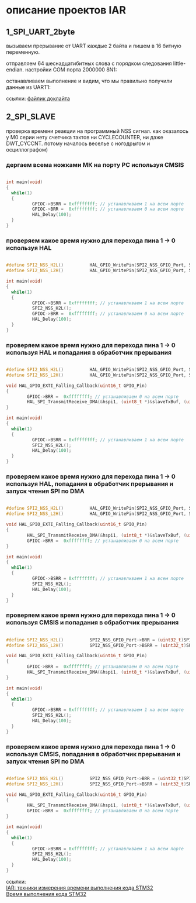 # описание проектов IAR

## 1_SPI_UART_2byte

вызываем прерывание от UART каждые 2 байта и пишем в 16 битную переменную.

отправляем 64 шеснадцатибитных слова с порядком следования little-endian. настройки COM порта 2000000 8N1:
<img src="https://github.com/RusikOk/board-STM32G070CBT6/blob/main/7_%D1%84%D0%BE%D1%82%D0%BE/1_SPI_UART_2byte/4.png" alt=""><br>

останавливаем выполнение и видим, что мы правильно получили данные из UART1:
<img src="https://github.com/RusikOk/board-STM32G070CBT6/blob/main/7_%D1%84%D0%BE%D1%82%D0%BE/1_SPI_UART_2byte/5.png" alt=""><br>

ссылки: <a href="https://github.com/RusikOk/board-STM32G070CBT6/blob/main/6_Docklight/1_SPI_UART_2byte.ptp">файлик доклайта</a><br>

## 2_SPI_SLAVE

проверка времени реакции на программный NSS сигнал. 
как оказалось у M0 серии нету счетчика тактов ни CYCLECOUNTER, ни даже DWT_CYCCNT. потому началось веселье с ногодрыгом и осциллографом)

### дергаем всема ножками МК на порту PC используя CMSIS 

<img src="https://github.com/RusikOk/board-STM32G070CBT6/blob/main/7_%D1%84%D0%BE%D1%82%D0%BE/2_SPI_SLAVE/SDS00009.BMP" alt="">

```c++
int main(void)
{
  while(1)
  {
          GPIOC->BSRR = 0xffffffff; // устанавливаем 1 на всем порте
          GPIOC->BRR =  0xffffffff; // устанавливаем 0 на всем порте
          HAL_Delay(100);
  }
}
```

### проверяем какое время нужно для перехода пина 1 -> 0 используя HAL

<img src="https://github.com/RusikOk/board-STM32G070CBT6/blob/main/7_%D1%84%D0%BE%D1%82%D0%BE/2_SPI_SLAVE/SDS00010.BMP" alt="">

```c++
#define SPI2_NSS_H2L()          HAL_GPIO_WritePin(SPI2_NSS_GPIO_Port, SPI2_NSS_Pin, GPIO_PIN_RESET)
#define SPI2_NSS_L2H()          HAL_GPIO_WritePin(SPI2_NSS_GPIO_Port, SPI2_NSS_Pin, GPIO_PIN_SET)

int main(void)
{
  while(1)
  {
          GPIOC->BSRR = 0xffffffff; // устанавливаем 1 на всем порте
          SPI2_NSS_H2L();
          GPIOC->BRR =  0xffffffff; // устанавливаем 0 на всем порте
          HAL_Delay(100);
  }
}
```

### проверяем какое время нужно для перехода пина 1 -> 0 используя HAL и попадания в обработчик прерывания

<img src="https://github.com/RusikOk/board-STM32G070CBT6/blob/main/7_%D1%84%D0%BE%D1%82%D0%BE/2_SPI_SLAVE/SDS00011.BMP" alt="">

```c++
#define SPI2_NSS_H2L()          HAL_GPIO_WritePin(SPI2_NSS_GPIO_Port, SPI2_NSS_Pin, GPIO_PIN_RESET)
#define SPI2_NSS_L2H()          HAL_GPIO_WritePin(SPI2_NSS_GPIO_Port, SPI2_NSS_Pin, GPIO_PIN_SET)

void HAL_GPIO_EXTI_Falling_Callback(uint16_t GPIO_Pin)
{        
        GPIOC->BRR =  0xffffffff; // устанавливаем 0 на всем порте
        HAL_SPI_TransmitReceive_DMA(&hspi1, (uint8_t *)&slaveTxBuf, (uint8_t *)&slaveRxBuf, SLAVE_TX_RX_BUF_LEN);
}

int main(void)
{
  while(1)
  {
          GPIOC->BSRR = 0xffffffff; // устанавливаем 1 на всем порте
          SPI2_NSS_H2L();
          HAL_Delay(100);
  }
}
```

### проверяем какое время нужно для перехода пина 1 -> 0 используя HAL, попадания в обработчик прерывания и запуск чтения SPI по DMA 

<img src="https://github.com/RusikOk/board-STM32G070CBT6/blob/main/7_%D1%84%D0%BE%D1%82%D0%BE/2_SPI_SLAVE/SDS00012.BMP" alt="">

```c++
#define SPI2_NSS_H2L()          HAL_GPIO_WritePin(SPI2_NSS_GPIO_Port, SPI2_NSS_Pin, GPIO_PIN_RESET)
#define SPI2_NSS_L2H()          HAL_GPIO_WritePin(SPI2_NSS_GPIO_Port, SPI2_NSS_Pin, GPIO_PIN_SET)

void HAL_GPIO_EXTI_Falling_Callback(uint16_t GPIO_Pin)
{        
        HAL_SPI_TransmitReceive_DMA(&hspi1, (uint8_t *)&slaveTxBuf, (uint8_t *)&slaveRxBuf, SLAVE_TX_RX_BUF_LEN);
        GPIOC->BRR =  0xffffffff; // устанавливаем 0 на всем порте		
}

int main(void)
{
  while(1)
  {
          GPIOC->BSRR = 0xffffffff; // устанавливаем 1 на всем порте
          SPI2_NSS_H2L();
          HAL_Delay(100);
  }
}
```

### проверяем какое время нужно для перехода пина 1 -> 0 используя CMSIS и попадания в обработчик прерывания

<img src="https://github.com/RusikOk/board-STM32G070CBT6/blob/main/7_%D1%84%D0%BE%D1%82%D0%BE/2_SPI_SLAVE/SDS00013.BMP" alt="">

```c++
#define SPI2_NSS_H2L()          SPI2_NSS_GPIO_Port->BRR = (uint32_t)SPI2_NSS_Pin
#define SPI2_NSS_L2H()          SPI2_NSS_GPIO_Port->BSRR = (uint32_t)SPI2_NSS_Pin

void HAL_GPIO_EXTI_Falling_Callback(uint16_t GPIO_Pin)
{        
        GPIOC->BRR =  0xffffffff; // устанавливаем 0 на всем порте
        HAL_SPI_TransmitReceive_DMA(&hspi1, (uint8_t *)&slaveTxBuf, (uint8_t *)&slaveRxBuf, SLAVE_TX_RX_BUF_LEN);
}

int main(void)
{
  while(1)
  {
          GPIOC->BSRR = 0xffffffff; // устанавливаем 1 на всем порте
          SPI2_NSS_H2L();
          HAL_Delay(100);
  }
}
```

### проверяем какое время нужно для перехода пина 1 -> 0 используя CMSIS, попадания в обработчик прерывания и запуск чтения SPI по DMA 

<img src="https://github.com/RusikOk/board-STM32G070CBT6/blob/main/7_%D1%84%D0%BE%D1%82%D0%BE/2_SPI_SLAVE/SDS00012.BMP" alt="">

```c++
#define SPI2_NSS_H2L()          SPI2_NSS_GPIO_Port->BRR = (uint32_t)SPI2_NSS_Pin
#define SPI2_NSS_L2H()          SPI2_NSS_GPIO_Port->BSRR = (uint32_t)SPI2_NSS_Pin

void HAL_GPIO_EXTI_Falling_Callback(uint16_t GPIO_Pin)
{        
        HAL_SPI_TransmitReceive_DMA(&hspi1, (uint8_t *)&slaveTxBuf, (uint8_t *)&slaveRxBuf, SLAVE_TX_RX_BUF_LEN);
        GPIOC->BRR =  0xffffffff; // устанавливаем 0 на всем порте		
}

int main(void)
{
  while(1)
  {
          GPIOC->BSRR = 0xffffffff; // устанавливаем 1 на всем порте
          SPI2_NSS_H2L();
          HAL_Delay(100);
  }
}
```

ссылки:<br>
<a href="http://microsin.net/programming/arm/iar-techniques-for-measuring-the-elapsed-time-stm32.html">IAR: техники измерения времени выполнения кода STM32</a><br>
<a href="https://hubstub.ru/stm32/82-vremya-vipolneniya-koda-stm32.html">Время выполнения кода STM32</a><br>